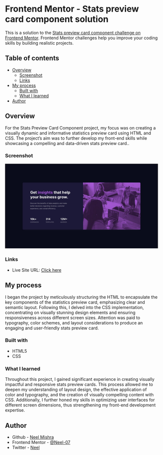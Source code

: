 # Frontend Mentor - Stats preview card component solution

This is a solution to the [Stats preview card component challenge on Frontend Mentor](https://www.frontendmentor.io/challenges/stats-preview-card-component-8JqbgoU62). Frontend Mentor challenges help you improve your coding skills by building realistic projects. 

## Table of contents

- [Overview](#overview)
  - [Screenshot](#screenshot)
  - [Links](#links)
- [My process](#my-process)
  - [Built with](#built-with)
  - [What I learned](#what-i-learned)
- [Author](#author)


## Overview
For the Stats Preview Card Component project, my focus was on creating a visually dynamic and informative statistics preview card using HTML and CSS. The project’s aim was to further develop my front-end skills while showcasing a compelling and data-driven stats preview card..
  
### Screenshot

![](./stats-preview-card-component-main/design/desktop-design.jpg)

### Links
- Live Site URL: [Click here](https://neel-07.github.io/Stats-Preview-Card-Component/)

## My process
  I began the project by meticulously structuring the HTML to encapsulate the key components of the statistics preview card, emphasizing clear and semantic layout. Following this, I delved into the CSS implementation, concentrating on visually stunning design elements and ensuring responsiveness across different screen sizes. Attention was paid to typography, color schemes, and layout considerations to produce an engaging and user-friendly stats preview card.

### Built with

- HTML5
- CSS 


### What I learned
Throughout this project, I gained significant experience in creating visually impactful and responsive stats preview cards. This process allowed me to deepen my understanding of layout design, the effective application of color and typography, and the creation of visually compelling content with CSS. Additionally, I further honed my skills in optimizing user interfaces for different screen dimensions, thus strengthening my front-end development expertise.

## Author

- Github - [Neel Mishra](https://github.com/Neel-07)
- Frontend Mentor - [@Neel-07](https://www.frontendmentor.io/profile/Neel-07)
- Twitter - [Neel](https://twitter.com/NeelMis35789692)
